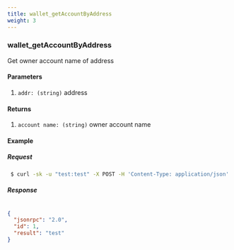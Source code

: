 ```yaml
---
title: wallet_getAccountByAddress
weight: 3
---
```


### wallet_getAccountByAddress
Get owner account name of address

#### Parameters
1. `addr: (string)` address

#### Returns
1. `account name: (string)` owner account name


#### Example
##### Request
```sh
 $ curl -sk -u "test:test" -X POST -H 'Content-Type: application/json' --data '{"jsonrpc":"1.0","method":"wallet_getAccountByAddress","params":["TmbC1Fx1UXNt7D6zpaj83UrAEW7MbcUWuQz"],"id":1}' http://127.0.0.1:8130/api |jq .

```
##### Response
```json

{
  "jsonrpc": "2.0",
  "id": 1,
  "result": "test"
}


```